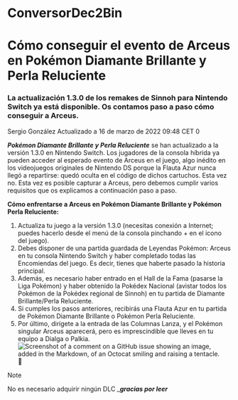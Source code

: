 # ConversorDec2Bin
# Cómo conseguir el evento de Arceus en Pokémon Diamante Brillante y Perla Reluciente
### La actualización 1.3.0 de los remakes de Sinnoh para Nintendo Switch ya está disponible. Os contamos paso a paso cómo conseguir a Arceus.
Sergio González
Actualizado a 16 de marzo de 2022 09:48 CET
0

***Pokémon Diamante Brillante y Perla Reluciente*** se han actualizado a la versión 1.3.0 en Nintendo Switch. Los jugadores de la consola híbrida ya pueden acceder al esperado evento de Arceus en el juego, algo inédito en los videojuegos originales de Nintendo DS porque la Flauta Azur nunca llegó a repartirse: quedó oculta en el código de dichos cartuchos. Esta vez no. Esta vez es posible capturar a Arceus, pero debemos cumplir varios requisitos que os explicamos a continuación paso a paso.

**Cómo enfrentarse a Arceus en Pokémon Diamante Brillante y Pokémon Perla Reluciente:**
1. Actualiza tu juego a la versión 1.3.0 (necesitas conexión a Internet; puedes hacerlo desde el menú de la consola pinchando + en el icono del juego).
2. Debes disponer de una partida guardada de Leyendas Pokémon: Arceus en tu consola Nintendo Switch y haber completado todas las Encomiendas del juego. Es decir, tienes que haberte pasado la historia principal.
3. Además, es necesario haber entrado en el Hall de la Fama (pasarse la Liga Pokémon) y haber obtenido la Pokédex Nacional (avistar todos los Pokémon de la Pokédex regional de Sinnoh) en tu partida de Diamante Brillante/Perla Reluciente.
4. Si cumples los pasos anteriores, recibirás una Flauta Azur en tu partida de Pokémon Diamante Brillante o Pokémon Perla Reluciente.
5. Por último, dirígete a la entrada de las Columnas Lanza, y el Pokémon singular Arceus aparecerá, pero es imprescindible que lleves en tu equipo a Dialga o Palkia.
![Screenshot of a comment on a GitHub issue showing an image, added in the Markdown, of an Octocat smiling and raising a tentacle.](https://img.asmedia.epimg.net/resizer/KFMd50ARFWbSkWw-9iVvCtrcmJA=/644x0/cloudfront-eu-central-1.images.arcpublishing.com/diarioas/SCLMHF5UHRKNHH53MACS2JYHQA.jpg)
 🥰
> [!NOTE]
> No es necesario adquirir ningún DLC
____gracias por leer___



